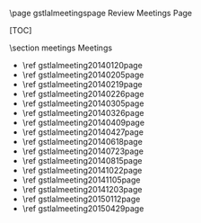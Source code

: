 \page gstlalmeetingspage Review Meetings Page

[TOC]

\section meetings Meetings

- \ref gstlalmeeting20140120page
- \ref gstlalmeeting20140205page
- \ref gstlalmeeting20140219page
- \ref gstlalmeeting20140226page
- \ref gstlalmeeting20140305page
- \ref gstlalmeeting20140326page
- \ref gstlalmeeting20140409page
- \ref gstlalmeeting20140427page
- \ref gstlalmeeting20140618page
- \ref gstlalmeeting20140723page
- \ref gstlalmeeting20140815page
- \ref gstlalmeeting20141022page
- \ref gstlalmeeting20141105page
- \ref gstlalmeeting20141203page
- \ref gstlalmeeting20150112page
- \ref gstlalmeeting20150429page
